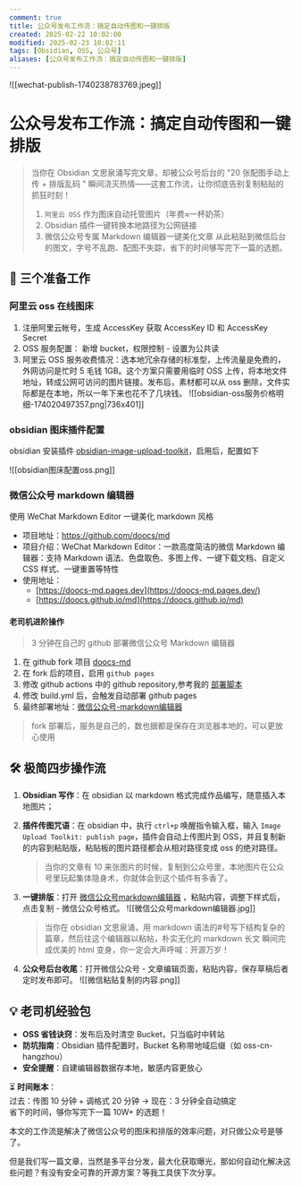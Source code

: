 ```yaml
---
comment: true
title: 公众号发布工作流：搞定自动传图和一键排版
created: 2025-02-22 10:02:00
modified: 2025-02-23 10:02:11
tags: [Obsidian, OSS, 公众号]
aliases: [公众号发布工作流：搞定自动传图和一键排版]
---
```


![[wechat-publish-1740238783769.jpeg]]

# 公众号发布工作流：搞定自动传图和一键排版

> 当你在 Obsidian 文思泉涌写完文章，却被公众号后台的 "20 张配图手动上传 + 排版乱码 " 瞬间浇灭热情——这套工作流，让你彻底告别复制粘贴的抓狂时刻！
> 1. `阿里云 OSS` 作为图床自动托管图片（年费≈一杯奶茶）
> 2.  Obsidian 插件一键转换本地路径为公网链接
> 3.  微信公众号专属 Markdown 编辑器一键美化文章
> 从此粘贴到微信后台的图文，字号不乱跑、配图不失踪，省下的时间够写完下一篇的选题。

## 🌟 三个准备工作

### 阿里云 oss 在线图床

1. 注册阿里云帐号，生成 AccessKey 获取 AccessKey ID 和 AccessKey Secret
2. OSS 服务配置： 新增 bucket，权限控制 - 设置为公共读
3. 阿里云 OSS 服务收费情况：选本地冗余存储的标准型，上传流量是免费的，外网访问是忙时 5 毛钱 1GB。这个方案只需要用临时 OSS 上传，将本地文件地址，转成公网可访问的图片链接。发布后，素材都可以从 oss 删除，文件实际都是在本地，所以一年下来也花不了几块钱。
![[obsidian-oss服务价格明细-174020497357.png|736x401]]

### obsidian 图床插件配置

obsidian 安装插件 [obsidian-image-upload-toolkit](https://github.com/addozhang/obsidian-image-upload-toolkit)，启用后，配置如下

![[obsidian图床配置oss.png]]

### 微信公众号 markdown 编辑器

使用 WeChat Markdown Editor 一键美化 markdown 风格

* 项目地址：<https://github.com/doocs/md>
* 项目介绍：WeChat Markdown Editor：一款高度简洁的微信 Markdown 编辑器：支持 Markdown 语法、色盘取色、多图上传、一键下载文档、自定义 CSS 样式、一键重置等特性
* 使用地址：
	* [https://doocs-md.pages.dev](https://doocs-md.pages.dev/)
	* [https://doocs.github.io/md](https://doocs.github.io/md)

#### 老司机进阶操作

> 3 分钟在自己的 github 部署微信公众号 Markdown 编辑器

1. 在 github fork 项目 [doocs-md](https://github.com/doocs/md)
2. 在 fork 后的项目，启用 `github pages`
3. 修改 github actions 中的 github repository,参考我的 [部署脚本](https://github.com/geosmart/md/blob/main/.github/workflows/build.yml)
4. 修改 build.yml 后，会触发自动部署 github pages
5. 最终部署地址：[微信公众号-markdown编辑器](https://github.com/geosmart/md)

> fork 部署后，服务是自己的，数也据都是保存在浏览器本地的，可以更放心使用

## 🛠️ 极简四步操作流

1. **Obsidian 写作**：在 obsidian 以 markdown 格式完成作品编写，随意插入本地图片；
2. **插件传图咒语**：在 obsidian 中，执行 `ctrl+p` 唤醒指令输入框，输入 `Image Upload Toolkit: publish page`，插件会自动上传图片到 OSS，并且复制新的内容到粘贴版，粘贴板的图片路径都会从相对路径变成 oss 的绝对路径。

	> 当你的文章有 10 来张图片的时候，复制到公众号里，本地图片在公众号里玩起集体隐身术，你就体会到这个插件有多香了。

3. **一键排版**：打开 [微信公众号markdown编辑器](https://geosmart.github.io/md/) ，粘贴内容，调整下样式后，点击复制 - 微信公众号格式。
	![[微信公众号markdown编辑器.jpg]]

   > 当你在 obsidian 文思泉涌，用 markdown 语法的#号写下结构复杂的篇章，然后往这个编辑器以粘帖，朴实无化的 markdown 长文 瞬间完成优美的 html 变身，你一定会大声呼喊：开源万岁！

4. **公众号后台收尾**：打开微信公众号 - 文章编辑页面，粘贴内容，保存草稿后者定时发布即可。
	![[微信粘贴复制的内容.png]]

## 💡 老司机经验包

*  **OSS 省钱诀窍**：发布后及时清空 Bucket，只当临时中转站
*  **防坑指南**：Obsidian 插件配置时，Bucket 名称带地域后缀（如 oss-cn-hangzhou）
*  **安全提醒**：自建编辑器数据存本地，敏感内容更放心

⏳ **时间账本**：  
过去：传图 10 分钟 + 调格式 20 分钟 → 现在：3 分钟全自动搞定  
省下的时间，够你写完下一篇 10W+ 的选题！

本文的工作流是解决了微信公众号的图床和排版的效率问题，对只做公众号是够了。

但是我们写一篇文章，当然是多平台分发，最大化获取曝光，那如何自动化解决这些问题？有没有安全可靠的开源方案？等我工具侠下次分享。
